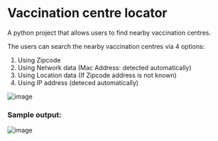 # Vaccination centre locator
A python project that allows users to find nearby vaccination centres.

The users can search the nearby vaccination centres via 4 options:

  1. Using Zipcode
  2. Using Network data (Mac Address: detected automatically)
  3. Using Location data (If Zipcode address is not known)
  4. Using IP address (deteced automatically)

![image](https://user-images.githubusercontent.com/89595539/141113591-8af1241e-2f61-4796-8723-65dedca35175.png)


### Sample output:

![image](https://user-images.githubusercontent.com/89595539/141113672-b86af5a2-acf8-40d9-93ed-8bc51b3902b6.png)
